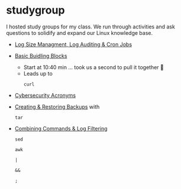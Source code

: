 # studygroup
I hosted study groups for my class. We run through activities and ask questions to solidify and expand our Linux knowledge base.

- [Log Size Managment, Log Auditing & Cron Jobs](https://1drv.ms/v/s!AjduuC0e3vtugVnel3yELmYiUOsI?e=cKkZL9)
-  [Basic Buidling Blocks](https://1drv.ms/v/s!AjduuC0e3vtuccWT4rLX19TfEXc?e=KJGBnd) 
    - Start at 10:40 min ... took us a second to pull it together :hand_over_mouth:
    - Leads up to <pre><code>curl</code></pre>
    
- [Cybersecurity Acronyms](https://1drv.ms/v/s!AjduuC0e3vtugUB5X5HcPpSHHJnu?e=QvZyCB)
- [Creating & Restoring Backups](https://1drv.ms/v/s!AjduuC0e3vtugWBTtezf_ja-NnVa?e=gMoAty) with <pre><code>tar</code></pre>
- [Combining Commands & Log Filtering](https://1drv.ms/v/s!AjduuC0e3vtugWiO_eOD6FxpDQE5?e=Bamvbl)

    <pre><code>sed</code></pre>
    <pre><code>awk</code></pre>
    <pre><code>|</code></pre>
    <pre><code>&&</code></pre>
    <pre><code>;</code></pre>
